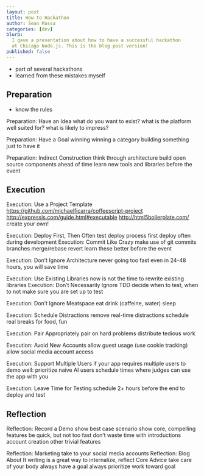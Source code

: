```yaml
---
layout: post
title: How to Hackathon
author: Sean Massa
categories: [dev]
blurb:
  I gave a presentation about how to have a successful hackathon
  at Chicago Node.js. This is the blog post version!
published: false
---
```



- part of several hackathons
- learned from these mistakes myself



## Preparation
- know the rules

Preparation: Have an Idea
what do you want to exist?
what is the platform well suited for?
what is likely to impress?

Preparation: Have a Goal
winning
winning a category
building something just to have it

Preparation: Indirect Construction
think through architecture
build open source components ahead of time
learn new tools and libraries before the event



## Execution

Execution: Use a Project Template
https://github.com/michaelficarra/coffeescript-project
http://expressjs.com/guide.html#executable
http://html5boilerplate.com/
create your own!

Execution: Deploy First, Then Often
test deploy process first
deploy often during development
Execution: Commit Like Crazy
make use of git
commits
branches
merge/rebase
revert
learn these better before the event

Execution: Don’t Ignore Architecture
never going too fast
even in 24-48 hours, you will save time

Execution: Use Existing Libraries
now is not the time to rewrite existing libraries
Execution: Don’t Necessarily Ignore TDD
decide when to test, when to not
make sure you are set up to test

Execution: Don’t Ignore Meatspace
eat
drink (caffeine, water)
sleep

Execution: Schedule Distractions
remove real-time distractions
schedule real breaks for food, fun

Execution: Pair Appropriately
pair on hard problems
distribute tedious work

Execution: Avoid New Accounts
allow guest usage (use cookie tracking)
allow social media account access

Execution: Support Multiple Users
if your app requires multiple users to demo well:
prioritize naive AI users
schedule times where judges can use the app with you

Execution: Leave Time for Testing
schedule 2+ hours before the end to deploy and test


## Reflection

Reflection: Record a Demo
show best case scenario
show core, compelling features
be quick, but not too fast
don’t waste time with
introductions
account creation
other trivial features

Reflection: Marketing
take to your social media accounts
Reflection: Blog About It
writing is a great way to internalize, reflect
Core Advice
take care of your body
always have a goal
always prioritize work toward goal

